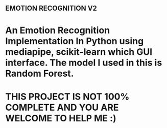 ## EMOTION RECOGNITION V2

# An Emotion Recognition Implementation In Python using mediapipe, scikit-learn which GUI interface. The model I used in this is Random Forest.

# THIS PROJECT IS NOT 100% COMPLETE AND YOU ARE WELCOME TO HELP ME :) 